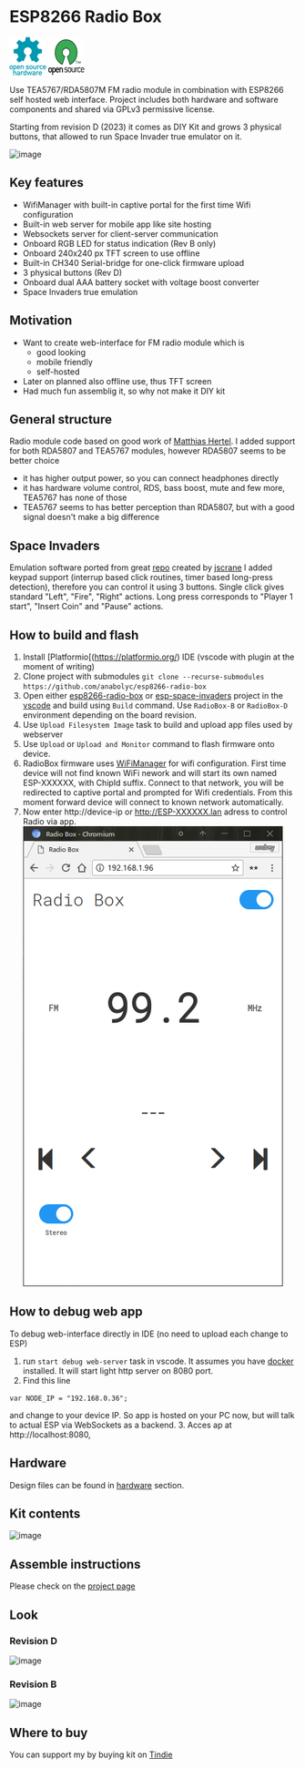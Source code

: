 # ESP8266 Radio Box

![Open Source Hardware](/doc/images/open-source-hardware-logo.png)
![Open Source Software](/doc/images/open-source-software-logo.png)

Use TEA5767/RDA5807M FM radio module in combination with ESP8266 self hosted web interface. Project includes both hardware and software components and shared via GPLv3 permissive license.

Starting from revision D (2023) it comes as DIY Kit and grows 3 physical buttons, that allowed to run Space Invader true emulator on it.

![image](https://user-images.githubusercontent.com/5459747/214685956-d5c3f962-b8ec-4ed5-90bf-77e3bc769e12.png)

## Key features

- WifiManager with built-in captive portal for the first time Wifi configuration
- Built-in web server for mobile app like site hosting
- Websockets server for client-server communication
- Onboard RGB LED for status indication (Rev B only)
- Onboard 240x240 px TFT screen to use offline
- Built-in CH340 Serial-bridge for one-click firmware upload
- 3 physical buttons (Rev D)
- Onboard dual AAA battery socket with voltage boost converter
- Space Invaders true emulation

## Motivation

* Want to create web-interface for FM radio module which is
    * good looking
    * mobile friendly
    * self-hosted
* Later on planned also offline use, thus TFT screen
* Had much fun assemblig it, so why not make it DIY kit

## General structure

Radio module code based on good work of [Matthias Hertel](https://github.com/mathertel/Radio). 
I added support for both RDA5807 and TEA5767 modules, however RDA5807 seems to be better choice
* it has higher output power, so you can connect headphones directly
* it has hardware volume control, RDS, bass boost, mute and few more, TEA5767 has none of those
* TEA5767 seems to has better perception than RDA5807, but with a good signal doesn't make a big difference

## Space Invaders

Emulation software ported from great [repo](https://github.com/jscrane/invaders) created by [jscrane](https://github.com/jscrane/invaders)
I added keypad support (interrup based click routines, timer based long-press detection), therefore you can control it using 3 buttons. Single click gives standard "Left", "Fire", "Right" actions. Long press corresponds to "Player 1 start", "Insert Coin" and "Pause" actions.

## How to build and flash

1. Install [Platformio[(https://platformio.org/) IDE (vscode with plugin at the moment of writing)
1. Clone project with submodules `git clone --recurse-submodules https://github.com/anabolyc/esp8266-radio-box`
1. Open either [esp8266-radio-box](/firmware/esp8266-radio-box) or [esp-space-invaders](/firmware/esp-space-invaders) project in the [vscode](https://github.com/Microsoft/vscode) and build using `Build` command. Use `RadioBox-B` or `RadioBox-D` environment depending on the board revision.
1. Use `Upload Filesystem Image` task to build and upload app files used by webserver
1. Use `Upload` or `Upload and Monitor` command to flash firmware onto device.
1. RadioBox firmware uses [WiFiManager](https://github.com/tzapu/WiFiManager) for wifi configuration. First time device will not find known WiFi nework and will start its own named ESP-XXXXXX, with ChipId suffix. Connect to that network, you will be redirected to captive portal and prompted for Wifi credentials. From this moment forward device will connect to known network automatically.
1. Now enter http://device-ip or http://ESP-XXXXXX.lan adress to control Radio via app.
![Home screen](doc/screen-01.png)

## How to debug web app

To debug web-interface directly in IDE (no need to upload each change to ESP)
1. run `start debug web-server` task in vscode. It assumes you have [docker](https://www.docker.com/) installed. It will start light http server on 8080 port.
2. Find this line 
```
var NODE_IP = "192.168.0.36";
```
and change to your device IP. So app is hosted on your PC now, but will talk to actual ESP via WebSockets as a backend.
3. Acces ap at http://localhost:8080,
 
## Hardware

Design files can be found in [hardware](/hardware) section.

## Kit contents 

![image](https://user-images.githubusercontent.com/5459747/214706761-bfee4459-158b-4ade-a417-f8f5f57f95f4.png)

## Assemble instructions

Please check on the [project page](https://hackaday.io/project/189326-space-invaders-radio-diy-kit)

## Look

### Revision D

![image](https://user-images.githubusercontent.com/5459747/214688065-1704ec10-8a5e-4fcc-b0f5-1c80b6787a47.png)

### Revision B

![image](https://user-images.githubusercontent.com/5459747/176870306-7f4cc492-df85-44ec-9982-0e9591fa8682.png)

## Where to buy

You can support my by buying kit on [Tindie](https://www.tindie.com/products/sonocotta/esp8266-radio-box/)
